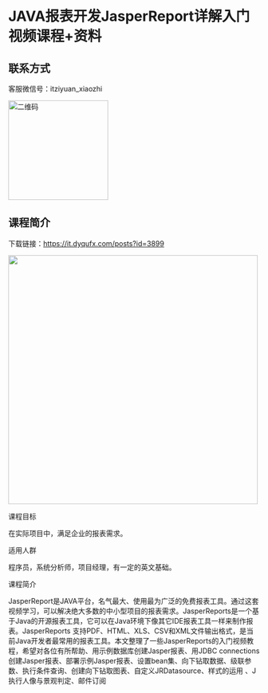 # JAVA报表开发JasperReport详解入门视频课程+资料

## 联系方式

客服微信号：itziyuan_xiaozhi

<img src="https://ziyuanyun.oss-cn-guangzhou.aliyuncs.com/common/20240614073449/666b82192834a.jpg" width="200" height="200" alt="二维码">

## 课程简介

下载链接：https://it.dyqufx.com/posts?id=3899

<img src="https://ziyuanyun.oss-cn-guangzhou.aliyuncs.com/yun/20240515185411/66449453c0429.jpg" width="500" alt="">

  课程目标

 在实际项目中，满足企业的报表需求。

 适用人群

 程序员，系统分析师，项目经理，有一定的英文基础。

 课程简介

 JasperReport是JAVA平台，名气最大、使用最为广泛的免费报表工具。通过这套视频学习，可以解决绝大多数的中小型项目的报表需求。JasperReports是一个基于Java的开源报表工具，它可以在Java环境下像其它IDE报表工具一样来制作报表。JasperReports 支持PDF、HTML、XLS、CSV和XML文件输出格式，是当前Java开发者最常用的报表工具。本文整理了一些JasperReports的入门视频教程，希望对各位有所帮助、用示例数据库创建Jasper报表、用JDBC connections创建Jasper报表、部署示例Jasper报表、设置bean集、向下钻取数据、级联参数、执行条件查询、创建向下钻取图表、自定义JRDatasource、样式的运用 、J执行人像与景观判定、邮件订阅

  